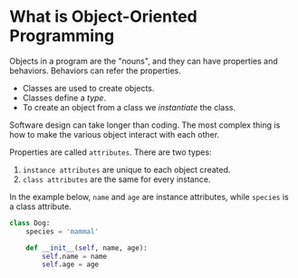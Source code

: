 # What is Object-Oriented Programming

Objects in a program are the "nouns", and they can have properties and behaviors. Behaviors can refer the properties.

- Classes are used to create objects.
- Classes define a *type*.
- To create an object from a class we *instantiate* the class.

Software design can take longer than coding. The most complex thing is how to make the various object interact with each other.

Properties are called `attributes`. There are two types:

1. `instance attributes` are unique to each object created.
2. `class attributes` are the same for every instance.

In the example below, `name` and `age` are instance attributes, while `species` is a class attribute.

```python
class Dog:
    species = 'mammal'

    def __init__(self, name, age):
        self.name = name
        self.age = age
```
